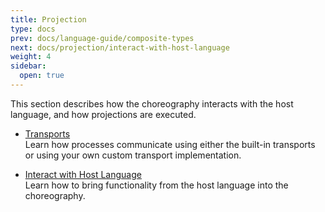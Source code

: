 ```yaml
---
title: Projection
type: docs
prev: docs/language-guide/composite-types
next: docs/projection/interact-with-host-language
weight: 4
sidebar:
  open: true
---
```


This section describes how the choreography interacts with the host language, and how projections are executed.

- [Transports](/docs/projection/transports)\
  Learn how processes communicate using either the built-in transports or using your own custom transport implementation.

- [Interact with Host Language](/docs/projection/interact-with-host-language)\
  Learn how to bring functionality from the host language into the choreography.
